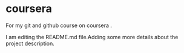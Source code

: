 # coursera
For my git and github course on coursera . 

I am editing the README.md file.Adding some more details about the project description.

